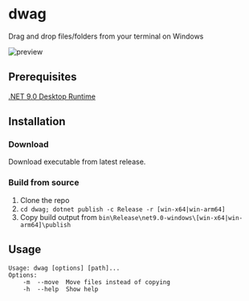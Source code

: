 # dwag

Drag and drop files/folders from your terminal on Windows

![preview](./assets/preview.avif)

## Prerequisites

[.NET 9.0 Desktop Runtime](https://dotnet.microsoft.com/en-us/download/dotnet/thank-you/runtime-desktop-9.0.5-windows-x64-installer)

## Installation

### Download

Download executable from latest release.

### Build from source

1. Clone the repo
1. `cd dwag; dotnet publish -c Release -r [win-x64|win-arm64]`
1. Copy build output from `bin\Release\net9.0-windows\[win-x64|win-arm64]\publish`

## Usage

```
Usage: dwag [options] [path]...
Options:
    -m  --move  Move files instead of copying
    -h  --help  Show help
```

